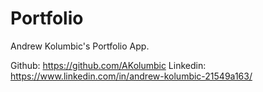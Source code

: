# Portfolio

Andrew Kolumbic's Portfolio App.

Github: https://github.com/AKolumbic
Linkedin: https://www.linkedin.com/in/andrew-kolumbic-21549a163/
